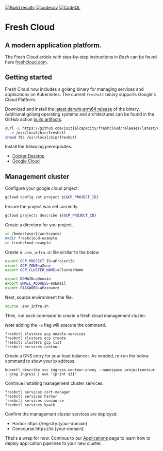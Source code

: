 [![Build results](https://github.com/initialcapacity/freshcloud/workflows/build/badge.svg)](https://github.com/initialcapacity/freshcloud/actions)
[![codecov](https://codecov.io/gh/initialcapacity/freshcloud/branch/main/graph/badge.svg)](https://codecov.io/gh/initialcapacity/freshcloud)
[![CodeQL](https://github.com/initialcapacity/freshcloud/actions/workflows/codeql.yml/badge.svg)](https://github.com/initialcapacity/freshcloud/actions/workflows/codeql.yml)

# Fresh Cloud

## A modern application platform.

The Fresh Cloud article with step-by-step instructions in *Bash* can be found
here [freshcloud.com](https://www.freshcloud.com).

## Getting started

Fresh Cloud now includes a golang binary for managing services and applications on Kubernetes.
The current `freshctl` binary supports Google's Cloud Platform.

Download and install the
[latest darwin-arm64 release](https://github.com/initialcapacity/freshcloud/releases/latest/download/freshctl-darwin-arm64)
of the binary. Additional golang operating systems and architectures can be found in the
GitHub action [build artifacts](https://github.com/initialcapacity/freshcloud/actions/workflows/build.yml).

```bash
curl -L https://github.com/initialcapacity/freshcloud/releases/latest/download/freshctl-darwin-arm64 \
  -o /usr/local/bin/freshctl
chmod 755 /usr/local/bin/freshctl
```

Install the following prerequisites.

* [Docker Desktop](https://www.docker.com/products/docker-desktop)
* [Google Cloud](https://cloud.google.com/sdk)

## Management cluster

Configure your google cloud project.

```bash
gcloud config set project ${GCP_PROJECT_ID}
```

Ensure the project was set correctly.

```bash
gcloud projects describe ${GCP_PROJECT_ID}
```

Create a directory for you project.

```bash
cd /home/{user}/workspace/
mkdir freshcloud-example
cd freshcloud-example
```

Create a `.env_infra.sh` file similar to the below.

```bash
export GCP_PROJECT_ID=aProjectId
export GCP_ZONE=aZone
export GCP_CLUSTER_NAME=aClusterName

export DOMAIN=aDomain
export EMAIL_ADDRESS=anEmail
export PASSWORD=aPassword
```

Next, source environment the file.

```bash
source .env_infra.sh
```

Then, run each command to create a fresh cloud management cluster.

_Note_ adding the `-e` flag will execute the command.

```base
freshctl clusters gcp enable-services
freshctl clusters gcp create
freshctl clusters gcp list
freshctl services contour
```

Create a DNS entry for your load balancer. As needed, re-run the below command to show your ip address.

```base
kubectl describe svc ingress-contour-envoy --namespace projectcontour | grep Ingress | awk '{print $3}'
```

Continue installing management cluster services.

```base
freshctl services cert-manager
freshctl services harbor
freshctl services concourse
freshctl services kpack
```

Confirm the management cluster services are deployed.

* Harbor https://registry.{your-domain}
* Concourse https://ci.{your-domain}

That's a wrap for now.
Continue to our [Applications](APPLICATIONS.md) page to learn how to deploy application pipelines to your new cluster.

